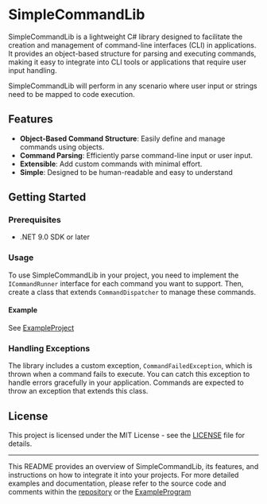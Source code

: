 # SimpleCommandLib

SimpleCommandLib is a lightweight C# library designed to facilitate the creation and management of command-line interfaces (CLI) in applications. It provides an object-based structure for parsing and executing commands, making it easy to integrate into CLI tools or applications that require user input handling.

SimpleCommandLib will perform in any scenario where user input or strings need to be mapped to code execution.

## Features

- **Object-Based Command Structure**: Easily define and manage commands using objects.
- **Command Parsing**: Efficiently parse command-line input or user input.
- **Extensible**: Add custom commands with minimal effort.
- **Simple**: Designed to be human-readable and easy to understand

## Getting Started

### Prerequisites

- .NET 9.0 SDK or later

### Usage

To use SimpleCommandLib in your project, you need to implement the `ICommandRunner` interface for each command you want to support. Then, create a class that extends `CommandDispatcher` to manage these commands.

#### Example

See [ExampleProject](src/SimpleCommandLib.ExampleProgram/ExampleProgram.cs)

### Handling Exceptions

The library includes a custom exception, `CommandFailedException`, which is thrown when a command fails to execute. You can catch this exception to handle errors gracefully in your application. Commands are expected to throw an exception that extends this class.

## License

This project is licensed under the MIT License - see the [LICENSE](LICENSE) file for details.

---

This README provides an overview of SimpleCommandLib, its features, and instructions on how to integrate it into your projects. For more detailed examples and documentation, please refer to the source code and comments within the [repository](src/SimpleCommandLib/) or the [ExampleProgram](src/SimpleCommandLib.ExampleProgram/)
